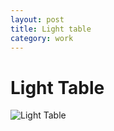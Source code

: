 ```yaml
---
layout: post
title: Light table
category: work
---
```

# Light Table
![Light Table](https://upcycleworld.github.io/images/light_table/table.jpg)


